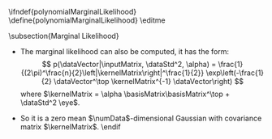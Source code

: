 \ifndef{polynomialMarginalLikelihood}
\define{polynomialMarginalLikelihood}
\editme

\subsection{Marginal Likelihood}

* The marginal likelihood can also be computed, it has the form:
  $$
  p(\dataVector|\inputMatrix, \dataStd^2, \alpha) = \frac{1}{(2\pi)^\frac{n}{2}\left|\kernelMatrix\right|^\frac{1}{2}} \exp\left(-\frac{1}{2} \dataVector^\top \kernelMatrix^{-1} \dataVector\right)
  $$
  where $\kernelMatrix = \alpha \basisMatrix\basisMatrix^\top + \dataStd^2 \eye$.

* So it is a zero mean $\numData$-dimensional Gaussian with covariance matrix $\kernelMatrix$.
\endif

